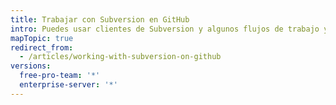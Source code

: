 ```yaml
---
title: Trabajar con Subversion en GitHub
intro: Puedes usar clientes de Subversion y algunos flujos de trabajo y propiedades de Subversion con GitHub.
mapTopic: true
redirect_from:
  - /articles/working-with-subversion-on-github
versions:
  free-pro-team: '*'
  enterprise-server: '*'
---
```


